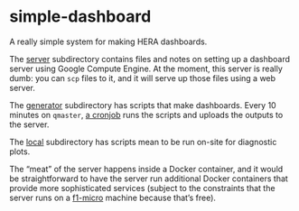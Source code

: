 # simple-dashboard

A really simple system for making HERA dashboards.

The [server](server/README.md) subdirectory contains files and notes on
setting up a dashboard server using Google Compute Engine. At the moment, this
server is really dumb: you can `scp` files to it, and it will serve up those
files using a web server.

The [generator](generator/) subdirectory has scripts that make dashboards.
Every 10 minutes on `qmaster`,
[a cronjob](https://github.com/HERA-Team/HERA_Commissioning/blob/master/scripts/qmaster/dashboard.sh)
runs the scripts and uploads the outputs to the server.

The [local](local/) subdirectory has scripts mean to be run on-site for diagnostic plots.

The “meat” of the server happens inside a Docker container, and it would be
straightforward to have the server run additional Docker containers that
provide more sophisticated services (subject to the constraints that the
server runs on a
[f1-micro](https://cloud.google.com/compute/pricing#sharedcore) machine
because that’s free).
